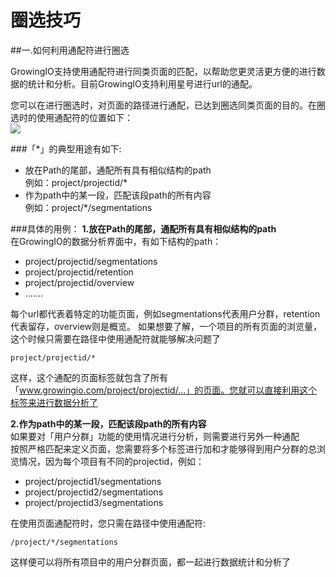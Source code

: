 # 圈选技巧

##一.如何利用通配符进行圈选

GrowingIO支持使用通配符进行同类页面的匹配，以帮助您更灵活更方便的进行数据的统计和分析。目前GrowingIO支持利用星号进行url的通配。

您可以在进行圈选时，对页面的路径进行通配，已达到圈选同类页面的目的。在圈选时的使用通配符的位置如下：  
![](通配.jpg)

###「*」的典型用途有如下:

 - 放在Path的尾部，通配所有具有相似结构的path  
例如：project/projectid/*
 - 作为path中的某一段，匹配该段path的所有内容  
例如：project/*/segmentations

###具体的用例：
**1.放在Path的尾部，通配所有具有相似结构的path**      
在GrowingIO的数据分析界面中，有如下结构的path：

 - project/projectid/segmentations
 - project/projectid/retention
 - project/projectid/overview
 - .......

每个url都代表着特定的功能页面，例如segmentations代表用户分群，retention代表留存，overview则是概览。  如果想要了解，一个项目的所有页面的浏览量，这个时候只需要在路径中使用通配符就能够解决问题了

    project/projectid/*

这样，这个通配的页面标签就包含了所有「www.growingio.com/project/projectid/...」的页面。您就可以直接利用这个标签来进行数据分析了


**2.作为path中的某一段，匹配该段path的所有内容**  
如果要对「用户分群」功能的使用情况进行分析，则需要进行另外一种通配  
按照严格匹配来定义页面，您需要将多个标签进行加和才能够得到用户分群的总浏览情况，因为每个项目有不同的projectid，例如：

 - project/projectid1/segmentations
 - project/projectid2/segmentations
 - project/projectid3/segmentations

在使用页面通配符时，您只需在路径中使用通配符:

    /project/*/segmentations

这样便可以将所有项目中的用户分群页面，都一起进行数据统计和分析了

 
